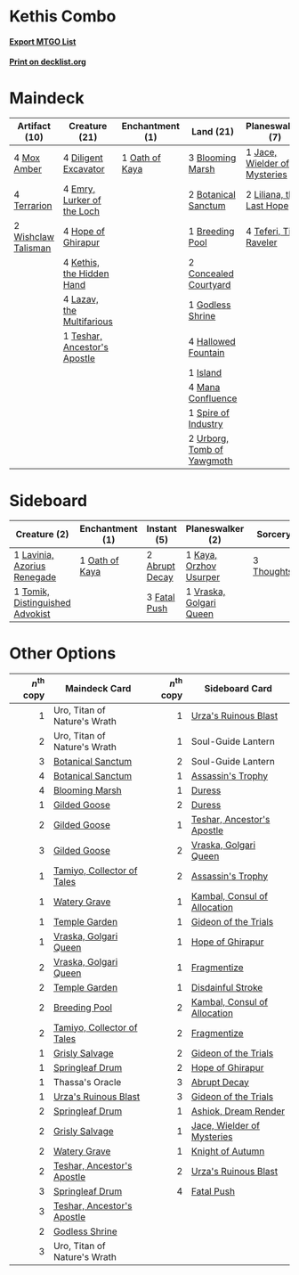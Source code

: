 # Kethis Combo

#### [Export MTGO List](../collection/Kethis%20Combo/Kethis%20Combo.txt)
#### [Print on decklist.org](http://decklist.org/?deckmain=3%09Blooming%20Marsh%0A2%09Botanical%20Sanctum%0A1%09Breeding%20Pool%0A2%09Concealed%20Courtyard%0A4%09Diligent%20Excavator%0A4%09Emry,%20Lurker%20of%20the%20Loch%0A1%09Godless%20Shrine%0A4%09Hallowed%20Fountain%0A4%09Hope%20of%20Ghirapur%0A1%09Island%0A1%09Jace,%20Wielder%20of%20Mysteries%0A4%09Kethis,%20the%20Hidden%20Hand%0A4%09Lazav,%20the%20Multifarious%0A2%09Liliana,%20the%20Last%20Hope%0A4%09Mana%20Confluence%0A4%09Mox%20Amber%0A1%09Oath%20of%20Kaya%0A1%09Spire%20of%20Industry%0A4%09Teferi,%20Time%20Raveler%0A4%09Terrarion%0A1%09Teshar,%20Ancestor's%20Apostle%0A2%09Urborg,%20Tomb%20of%20Yawgmoth%0A2%09Wishclaw%20Talisman&deckside=2%09Abrupt%20Decay%0A2%09Ashiok,%20Nightmare%20Muse%0A3%09Fatal%20Push%0A1%09Kaya,%20Orzhov%20Usurper%0A1%09Lavinia,%20Azorius%20Renegade%0A1%09Oath%20of%20Kaya%0A3%09Thoughtseize%0A1%09Tomik,%20Distinguished%20Advokist%0A1%09Vraska,%20Golgari%20Queen)
# Maindeck

|                                        Artifact (10)                                         |                                             Creature (21)                                             |                                     Enchantment (1)                                     |                                              Land (21)                                              |                                           Planeswalker (7)                                            |
|----------------------------------------------------------------------------------------------|-------------------------------------------------------------------------------------------------------|-----------------------------------------------------------------------------------------|-----------------------------------------------------------------------------------------------------|-------------------------------------------------------------------------------------------------------|
|4 [Mox Amber](http://gatherer.wizards.com/Pages/Card/Details.aspx?multiverseid=443112)        |4 [Diligent Excavator](http://gatherer.wizards.com/Pages/Card/Details.aspx?multiverseid=442939)        |1 [Oath of Kaya](http://gatherer.wizards.com/Pages/Card/Details.aspx?multiverseid=461136)|3 [Blooming Marsh](http://gatherer.wizards.com/Pages/Card/Details.aspx?multiverseid=417816)          |1 [Jace, Wielder of Mysteries](http://gatherer.wizards.com/Pages/Card/Details.aspx?multiverseid=460981)|
|4 [Terrarion](http://gatherer.wizards.com/Pages/Card/Details.aspx?multiverseid=414508)        |4 [Emry, Lurker of the Loch](http://gatherer.wizards.com/Pages/Card/Details.aspx?multiverseid=473005)  |                                                                                         |2 [Botanical Sanctum](http://gatherer.wizards.com/Pages/Card/Details.aspx?multiverseid=417817)       |2 [Liliana, the Last Hope](http://gatherer.wizards.com/Pages/Card/Details.aspx?multiverseid=414388)    |
|2 [Wishclaw Talisman](http://gatherer.wizards.com/Pages/Card/Details.aspx?multiverseid=473072)|4 [Hope of Ghirapur](http://gatherer.wizards.com/Pages/Card/Details.aspx?multiverseid=423821)          |                                                                                         |1 [Breeding Pool](http://gatherer.wizards.com/Pages/Card/Details.aspx?multiverseid=97088)            |4 [Teferi, Time Raveler](http://gatherer.wizards.com/Pages/Card/Details.aspx?multiverseid=461148)      |
|                                                                                              |4 [Kethis, the Hidden Hand](http://gatherer.wizards.com/Pages/Card/Details.aspx?multiverseid=466965)   |                                                                                         |2 [Concealed Courtyard](http://gatherer.wizards.com/Pages/Card/Details.aspx?multiverseid=417818)     |                                                                                                       |
|                                                                                              |4 [Lazav, the Multifarious](http://gatherer.wizards.com/Pages/Card/Details.aspx?multiverseid=452934)   |                                                                                         |1 [Godless Shrine](http://gatherer.wizards.com/Pages/Card/Details.aspx?multiverseid=405099)          |                                                                                                       |
|                                                                                              |1 [Teshar, Ancestor's Apostle](http://gatherer.wizards.com/Pages/Card/Details.aspx?multiverseid=442924)|                                                                                         |4 [Hallowed Fountain](http://gatherer.wizards.com/Pages/Card/Details.aspx?multiverseid=97071)        |                                                                                                       |
|                                                                                              |                                                                                                       |                                                                                         |1 [Island](http://gatherer.wizards.com/Pages/Card/Details.aspx?multiverseid=439857)                  |                                                                                                       |
|                                                                                              |                                                                                                       |                                                                                         |4 [Mana Confluence](http://gatherer.wizards.com/Pages/Card/Details.aspx?multiverseid=409573)         |                                                                                                       |
|                                                                                              |                                                                                                       |                                                                                         |1 [Spire of Industry](http://gatherer.wizards.com/Pages/Card/Details.aspx?multiverseid=423851)       |                                                                                                       |
|                                                                                              |                                                                                                       |                                                                                         |2 [Urborg, Tomb of Yawgmoth](http://gatherer.wizards.com/Pages/Card/Details.aspx?multiverseid=383425)|                                                                                                       |


# Sideboard

|                                               Creature (2)                                               |                                     Enchantment (1)                                     |                                       Instant (5)                                       |                                         Planeswalker (2)                                         |                                       Sorcery (3)                                       |      Unknown (2)       |
|----------------------------------------------------------------------------------------------------------|-----------------------------------------------------------------------------------------|-----------------------------------------------------------------------------------------|--------------------------------------------------------------------------------------------------|-----------------------------------------------------------------------------------------|------------------------|
|1 [Lavinia, Azorius Renegade](http://gatherer.wizards.com/Pages/Card/Details.aspx?multiverseid=457333)    |1 [Oath of Kaya](http://gatherer.wizards.com/Pages/Card/Details.aspx?multiverseid=461136)|2 [Abrupt Decay](http://gatherer.wizards.com/Pages/Card/Details.aspx?multiverseid=456061)|1 [Kaya, Orzhov Usurper](http://gatherer.wizards.com/Pages/Card/Details.aspx?multiverseid=460129) |3 [Thoughtseize](http://gatherer.wizards.com/Pages/Card/Details.aspx?multiverseid=438676)|2 Ashiok, Nightmare Muse|
|1 [Tomik, Distinguished Advokist](http://gatherer.wizards.com/Pages/Card/Details.aspx?multiverseid=460961)|                                                                                         |3 [Fatal Push](http://gatherer.wizards.com/Pages/Card/Details.aspx?multiverseid=423724)  |1 [Vraska, Golgari Queen](http://gatherer.wizards.com/Pages/Card/Details.aspx?multiverseid=452963)|                                                                                         |                        |


# Other Options

|*n*<sup>th</sup> copy|                                            Maindeck Card                                            |*n*<sup>th</sup> copy|                                            Sideboard Card                                             |
|--------------------:|-----------------------------------------------------------------------------------------------------|--------------------:|-------------------------------------------------------------------------------------------------------|
|                    1|Uro, Titan of Nature's Wrath                                                                         |                    1|[Urza's Ruinous Blast](http://gatherer.wizards.com/Pages/Card/Details.aspx?multiverseid=442927)        |
|                    2|Uro, Titan of Nature's Wrath                                                                         |                    1|Soul-Guide Lantern                                                                                     |
|                    3|[Botanical Sanctum](http://gatherer.wizards.com/Pages/Card/Details.aspx?multiverseid=417817)         |                    2|Soul-Guide Lantern                                                                                     |
|                    4|[Botanical Sanctum](http://gatherer.wizards.com/Pages/Card/Details.aspx?multiverseid=417817)         |                    1|[Assassin's Trophy](http://gatherer.wizards.com/Pages/Card/Details.aspx?multiverseid=452902)           |
|                    4|[Blooming Marsh](http://gatherer.wizards.com/Pages/Card/Details.aspx?multiverseid=417816)            |                    1|[Duress](http://gatherer.wizards.com/Pages/Card/Details.aspx?multiverseid=14557)                       |
|                    1|[Gilded Goose](http://gatherer.wizards.com/Pages/Card/Details.aspx?multiverseid=473122)              |                    2|[Duress](http://gatherer.wizards.com/Pages/Card/Details.aspx?multiverseid=14557)                       |
|                    2|[Gilded Goose](http://gatherer.wizards.com/Pages/Card/Details.aspx?multiverseid=473122)              |                    1|[Teshar, Ancestor's Apostle](http://gatherer.wizards.com/Pages/Card/Details.aspx?multiverseid=442924)  |
|                    3|[Gilded Goose](http://gatherer.wizards.com/Pages/Card/Details.aspx?multiverseid=473122)              |                    2|[Vraska, Golgari Queen](http://gatherer.wizards.com/Pages/Card/Details.aspx?multiverseid=452963)       |
|                    1|[Tamiyo, Collector of Tales](http://gatherer.wizards.com/Pages/Card/Details.aspx?multiverseid=461147)|                    2|[Assassin's Trophy](http://gatherer.wizards.com/Pages/Card/Details.aspx?multiverseid=452902)           |
|                    1|[Watery Grave](http://gatherer.wizards.com/Pages/Card/Details.aspx?multiverseid=405114)              |                    1|[Kambal, Consul of Allocation](http://gatherer.wizards.com/Pages/Card/Details.aspx?multiverseid=417756)|
|                    1|[Temple Garden](http://gatherer.wizards.com/Pages/Card/Details.aspx?multiverseid=405112)             |                    1|[Gideon of the Trials](http://gatherer.wizards.com/Pages/Card/Details.aspx?multiverseid=426716)        |
|                    1|[Vraska, Golgari Queen](http://gatherer.wizards.com/Pages/Card/Details.aspx?multiverseid=452963)     |                    1|[Hope of Ghirapur](http://gatherer.wizards.com/Pages/Card/Details.aspx?multiverseid=423821)            |
|                    2|[Vraska, Golgari Queen](http://gatherer.wizards.com/Pages/Card/Details.aspx?multiverseid=452963)     |                    1|[Fragmentize](http://gatherer.wizards.com/Pages/Card/Details.aspx?multiverseid=417587)                 |
|                    2|[Temple Garden](http://gatherer.wizards.com/Pages/Card/Details.aspx?multiverseid=405112)             |                    1|[Disdainful Stroke](http://gatherer.wizards.com/Pages/Card/Details.aspx?multiverseid=420705)           |
|                    2|[Breeding Pool](http://gatherer.wizards.com/Pages/Card/Details.aspx?multiverseid=97088)              |                    2|[Kambal, Consul of Allocation](http://gatherer.wizards.com/Pages/Card/Details.aspx?multiverseid=417756)|
|                    2|[Tamiyo, Collector of Tales](http://gatherer.wizards.com/Pages/Card/Details.aspx?multiverseid=461147)|                    2|[Fragmentize](http://gatherer.wizards.com/Pages/Card/Details.aspx?multiverseid=417587)                 |
|                    1|[Grisly Salvage](http://gatherer.wizards.com/Pages/Card/Details.aspx?multiverseid=405253)            |                    2|[Gideon of the Trials](http://gatherer.wizards.com/Pages/Card/Details.aspx?multiverseid=426716)        |
|                    1|[Springleaf Drum](http://gatherer.wizards.com/Pages/Card/Details.aspx?multiverseid=378534)           |                    2|[Hope of Ghirapur](http://gatherer.wizards.com/Pages/Card/Details.aspx?multiverseid=423821)            |
|                    1|Thassa's Oracle                                                                                      |                    3|[Abrupt Decay](http://gatherer.wizards.com/Pages/Card/Details.aspx?multiverseid=456061)                |
|                    1|[Urza's Ruinous Blast](http://gatherer.wizards.com/Pages/Card/Details.aspx?multiverseid=442927)      |                    3|[Gideon of the Trials](http://gatherer.wizards.com/Pages/Card/Details.aspx?multiverseid=426716)        |
|                    2|[Springleaf Drum](http://gatherer.wizards.com/Pages/Card/Details.aspx?multiverseid=378534)           |                    1|[Ashiok, Dream Render](http://gatherer.wizards.com/Pages/Card/Details.aspx?multiverseid=461155)        |
|                    2|[Grisly Salvage](http://gatherer.wizards.com/Pages/Card/Details.aspx?multiverseid=405253)            |                    1|[Jace, Wielder of Mysteries](http://gatherer.wizards.com/Pages/Card/Details.aspx?multiverseid=460981)  |
|                    2|[Watery Grave](http://gatherer.wizards.com/Pages/Card/Details.aspx?multiverseid=405114)              |                    1|[Knight of Autumn](http://gatherer.wizards.com/Pages/Card/Details.aspx?multiverseid=452933)            |
|                    2|[Teshar, Ancestor's Apostle](http://gatherer.wizards.com/Pages/Card/Details.aspx?multiverseid=442924)|                    2|[Urza's Ruinous Blast](http://gatherer.wizards.com/Pages/Card/Details.aspx?multiverseid=442927)        |
|                    3|[Springleaf Drum](http://gatherer.wizards.com/Pages/Card/Details.aspx?multiverseid=378534)           |                    4|[Fatal Push](http://gatherer.wizards.com/Pages/Card/Details.aspx?multiverseid=423724)                  |
|                    3|[Teshar, Ancestor's Apostle](http://gatherer.wizards.com/Pages/Card/Details.aspx?multiverseid=442924)|                     |                                                                                                       |
|                    2|[Godless Shrine](http://gatherer.wizards.com/Pages/Card/Details.aspx?multiverseid=405099)            |                     |                                                                                                       |
|                    3|Uro, Titan of Nature's Wrath                                                                         |                     |                                                                                                       |

